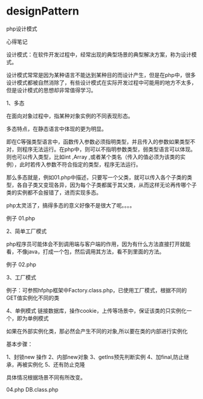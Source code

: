 # designPattern
php设计模式


心得笔记

设计模式：在软件开发过程中，经常出现的典型场景的典型解决方案，称为设计模式。

设计模式常常是因为某种语言不能达到某种目的而设计产生，但是在php中，很多设计模式都被自然消除了，有些设计模式在实际开发过程中可能用的地方不太多，但是设计模式的思想却非常值得学习。

1、多态

在面向对象过程中，指某种对象实例的不同表现形态。

多态特点，在静态语言中体现的更为明显。

即在C等强类型语言中，函数传入参数必须指明类型，并且传入的参数如果类型不对，则程序无法运行。在php中，则可以不指明参数类型，弱类型语言可以体现。则也可以传入类型，比如int ,Array ,或者某个类名（传入的值必须为该类的实例），此时若传入参数不符合指定的类型，程序无法运行。

那么多态就是，例如01.php中描述，只要写一个父类，就可以传入各个子类的类型，各自子类又变现各异，因为每个子类都属于其父类，从而这样无论再传哪个子类的实例都不会报错了，进而实现多态。

php太灵活了，搞得多态的意义好像不是很大了呢。。。。

例子   01.php


2、简单工厂模式

php程序员可能体会不到调用端与客户端的作用，因为有什么方法直接打开就能看，不像java，打成一个包，然后调用其方法，看不到里面的方法。

例子   02.php


3、工厂模式

例子：可参照hfphp框架中Factory.class.php，已使用工厂模式，根据不同的GET值实例化不同的类

4、单例模式
链接数据库，操作cookie，上传等场景中，保证该类的只实例化一个，即为单例模式

如果在外部实例化类，那必然会产生不同的对象,所以要在类的内部进行实例化

基本步骤：

1、封锁new 操作
2、内部new对象
3、getIns预先判断实例
4、加final,防止继承，再被实例化
5、还有防止克隆

具体情况根据场景不同有所改变。

04.php  DB.class.php


















